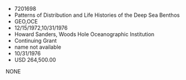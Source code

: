 * 7201698
* Patterns of Distribution and Life Histories of the Deep Sea Benthos
* GEO,OCE
* 12/15/1972,10/31/1976
* Howard Sanders, Woods Hole Oceanographic Institution
* Continuing Grant
*   name not available
* 10/31/1976
* USD 264,500.00

NONE